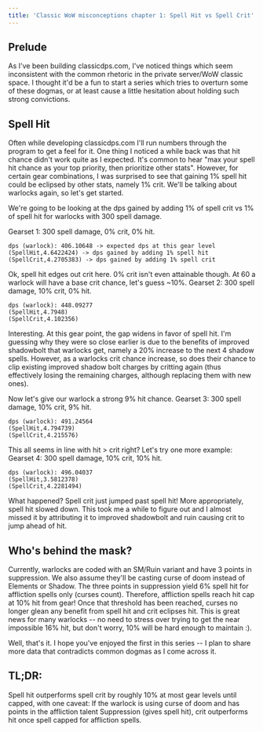 ```yaml
---
title: 'Classic WoW misconceptions chapter 1: Spell Hit vs Spell Crit'
---
```


## Prelude
As I've been building classicdps.com, I've noticed things which seem inconsistent with the common rhetoric in the private server/WoW classic space. I thought it'd be a fun to start a series which tries to overturn some of these dogmas, or at least cause a little hesitation about holding such strong convictions.

## Spell Hit
Often while developing classicdps.com I'll run numbers through the program to get a feel for it. One thing I noticed a while back was that hit chance didn't work quite as I expected. It's common to hear "max your spell hit chance as your top priority, then prioritize other stats". However, for certain gear combinations, I was surprised to see that gaining 1% spell hit could be eclipsed by other stats, namely 1% crit. We'll be talking about warlocks again, so let's get started.

We're going to be looking at the dps gained by adding 1% of spell crit vs 1% of spell hit for warlocks with 300 spell damage.

Gearset 1: 300 spell damage, 0% crit, 0% hit.
```
dps (warlock): 406.10648 -> expected dps at this gear level
(SpellHit,4.6422424) -> dps gained by adding 1% spell hit
(SpellCrit,4.2705383) -> dps gained by adding 1% spell crit
```

Ok, spell hit edges out crit here. 0% crit isn't even attainable though. At 60 a warlock will have a base crit chance, let's guess ~10%.
Gearset 2: 300 spell damage, 10% crit, 0% hit.
```
dps (warlock): 448.09277
(SpellHit,4.7948)
(SpellCrit,4.102356)
```

Interesting. At this gear point, the gap widens in favor of spell hit. I'm guessing why they were so close earlier is due to the benefits of improved shadowbolt that warlocks get, namely a 20% increase to the next 4 shadow spells. However, as a warlocks crit chance increase, so does their chance to clip existing improved shadow bolt charges by critting again (thus effectively losing the remaining charges, although replacing them with new ones).

Now let's give our warlock a strong 9% hit chance.
Gearset 3: 300 spell damage, 10% crit, 9% hit.
```
dps (warlock): 491.24564
(SpellHit,4.794739)
(SpellCrit,4.215576)
```

This all seems in line with hit > crit right? Let's try one more example:
Gearset 4: 300 spell damage, 10% crit, 10% hit.
```
dps (warlock): 496.04037
(SpellHit,3.5812378)
(SpellCrit,4.2281494)
```

What happened? Spell crit just jumped past spell hit! More appropriately, spell hit slowed down. This took me a while to figure out and I almost missed it by attributing it to improved shadowbolt and ruin causing crit to jump ahead of hit.

## Who's behind the mask?
Currently, warlocks are coded with an SM/Ruin variant and have 3 points in suppression. We also assume they'll be casting curse of doom instead of Elements or Shadow. The three points in suppression yield 6% spell hit for affliction spells only (curses count). Therefore, affliction spells reach hit cap at 10% hit from gear! Once that threshold has been reached, curses no longer glean any benefit from spell hit and crit eclipses hit. This is great news for many warlocks -- no need to stress over trying to get the near impossible 16% hit, but don't worry, 10% will be hard enough to maintain :).

Well, that's it. I hope you've enjoyed the first in this series -- I plan to share more data that contradicts common dogmas as I come across it.

## TL;DR:
Spell hit outperforms spell crit by roughly 10% at most gear levels until capped, with one caveat:
If the warlock is using curse of doom and has points in the affliction talent Suppression (gives spell hit), crit outperforms hit once spell capped for affliction spells.
